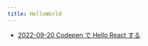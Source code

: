 ```yaml
---
title: HelloWorld
---
```



- [2022-09-20 Codepen で Hello React する](./../../../d/2022/09/20/Codepen_で_Hello_React_する.md)




